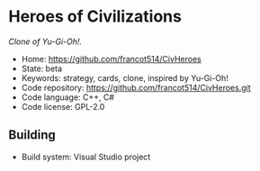 # Heroes of Civilizations

_Clone of Yu-Gi-Oh!._

- Home: https://github.com/francot514/CivHeroes
- State: beta
- Keywords: strategy, cards, clone, inspired by Yu-Gi-Oh!
- Code repository: https://github.com/francot514/CivHeroes.git
- Code language: C++, C#
- Code license: GPL-2.0

## Building

- Build system: Visual Studio project
